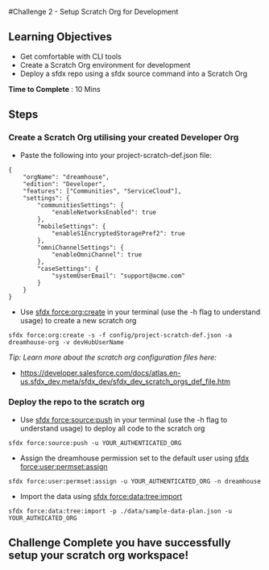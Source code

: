 #Challenge 2 - Setup Scratch Org for Development

## Learning Objectives

* Get comfortable with CLI tools
* Create a Scratch Org environment for development
* Deploy a sfdx repo using a sfdx source command into a Scratch Org

**Time to Complete** : 10 Mins

## Steps

### Create a Scratch Org utilising your created Developer Org

* Paste the following into your project-scratch-def.json file:
```
{
    "orgName": "dreamhouse",
    "edition": "Developer",
    "features": ["Communities", "ServiceCloud"],
    "settings": {
        "communitiesSettings": {
            "enableNetworksEnabled": true
        },
        "mobileSettings": {
            "enableS1EncryptedStoragePref2": true
        },
        "omniChannelSettings": {
            "enableOmniChannel": true
        },
        "caseSettings": {
            "systemUserEmail": "support@acme.com"
        }
    }
}
```

* Use [sfdx force:org:create](https://developer.salesforce.com/docs/atlas.en-us.sfdx_cli_reference.meta/sfdx_cli_reference/cli_reference_force_org.htm#cli_reference_force_org_create) in your terminal (use the -h flag to understand usage) to create a new scratch org

```
sfdx force:org:create -s -f config/project-scratch-def.json -a dreamhouse-org -v devHubUserName
```
_Tip: Learn more about the scratch org configuration files here:_ 
* https://developer.salesforce.com/docs/atlas.en-us.sfdx_dev.meta/sfdx_dev/sfdx_dev_scratch_orgs_def_file.htm

### Deploy the repo to the scratch org

* Use [sfdx force:source:push](https://developer.salesforce.com/docs/atlas.en-us.sfdx_cli_reference.meta/sfdx_cli_reference/cli_reference_force_source.htm#cli_reference_force_source_push) in your terminal (use the -h flag to understand usage) to deploy all code to the scratch org

```
sfdx force:source:push -u YOUR_AUTHENTICATED_ORG
```

* Assign the dreamhouse permission set to the default user using [sfdx force:user:permset:assign](https://developer.salesforce.com/docs/atlas.en-us.sfdx\_cli\_reference.meta/sfdx\_cli\_reference/cli\_reference\_force\_user.htm#cli\_reference\_permset\_assign)

```
sfdx force:user:permset:assign -u YOUR_AUTHENTICATED_ORG -n dreamhouse
```

* Import the data using [sfdx force:data:tree:import](https://developer.salesforce.com/docs/atlas.en-us.sfdx\_cli\_reference.meta/sfdx\_cli\_reference/cli\_reference\_force\_data.htm#cli\_reference\_tree\_import)

```
sfdx force:data:tree:import -p ./data/sample-data-plan.json -u YOUR_AUTHICATED_ORG
```

## Challenge Complete you have successfully setup your scratch org workspace!
